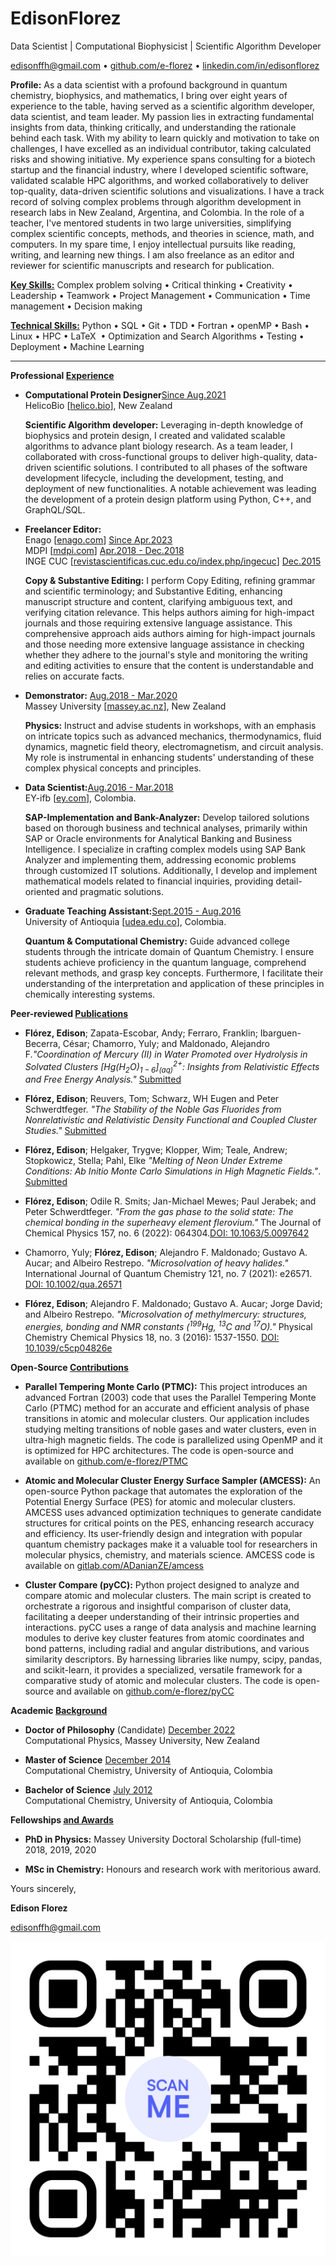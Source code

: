 # Edison**Florez**

Data Scientist \| Computational Biophysicist \|
Scientific Algorithm Developer

<edisonffh@gmail.com> $\bullet$
[github.com/e-florez](https://github.com/e-florez) $\bullet$
[linkedin.com/in/edisonflorez](https://www.linkedin.com/in/edisonflorez/)

**Profile:** As a data scientist with a profound background in quantum
chemistry, biophysics, and mathematics, I bring over eight years of
experience to the table, having served as a scientific algorithm
developer, data scientist, and team leader. My passion lies in
extracting fundamental insights from data, thinking critically, and
understanding the rationale behind each task. With my ability to learn
quickly and motivation to take on challenges, I have excelled as an
individual contributor, taking calculated risks and showing initiative.
My experience spans consulting for a biotech startup and the financial
industry, where I developed scientific software, validated scalable HPC
algorithms, and worked collaboratively to deliver top-quality,
data-driven scientific solutions and visualizations. I have a track
record of solving complex problems through algorithm development in
research labs in New Zealand, Argentina, and Colombia. In the role of a
teacher, I've mentored students in two large universities, simplifying
complex scientific concepts, methods, and theories in science, math, and
computers. In my spare time, I enjoy intellectual pursuits like reading,
writing, and learning new things. I am also freelance as an editor and
reviewer for scientific manuscripts and research for publication.

[**Key Skills:**](.) Complex problem solving $\bullet$ Critical
thinking $\bullet$ Creativity $\bullet$ Leadership $\bullet$ Teamwork
$\bullet$ Project Management $\bullet$ Communication $\bullet$ Time
management $\bullet$ Decision making

[**Technical Skills:**](.) Python $\bullet$ SQL $\bullet$ Git $\bullet$
TDD $\bullet$ Fortran $\bullet$ openMP $\bullet$ Bash $\bullet$ Linux
$\bullet$ HPC $\bullet$ LaTeX  $\bullet$ Optimization and Search
Algorithms $\bullet$ Testing $\bullet$ Deployment $\bullet$ Machine
Learning

---

**Professional [Experience](.)**

- **Computational Protein Designer**[Since Aug.2021](.)\
  HelicoBio \[[helico.bio](www.helico.bio)\], New Zealand

  **Scientific Algorithm developer:** Leveraging in-depth knowledge of
  biophysics and protein design, I created and validated scalable
  algorithms to advance plant biology research. As a team leader, I
  collaborated with cross-functional groups to deliver high-quality,
  data-driven scientific solutions. I contributed to all phases of the
  software development lifecycle, including the development, testing,
  and deployment of new functionalities. A notable achievement was
  leading the development of a protein design platform using Python,
  C++, and GraphQL/SQL.

- **Freelancer Editor:**\
  Enago \[[enago.com](https://www.enago.com/)\] [Since Apr.2023](.)\
  MDPI \[[mdpi.com](https://www.mdpi.com/)\] [Apr.2018 - Dec.2018](.)\
  INGE CUC
  \[[revistascientificas.cuc.edu.co/index.php/ingecuc](https://revistascientificas.cuc.edu.co/index.php/ingecuc)\]
  [Dec.2015](.)

  **Copy & Substantive Editing:** I perform Copy Editing, refining
  grammar and scientific terminology; and Substantive Editing,
  enhancing manuscript structure and content, clarifying ambiguous
  text, and verifying citation relevance. This helps authors aiming
  for high-impact journals and those requiring extensive language
  assistance. This comprehensive approach aids authors aiming for
  high-impact journals and those needing more extensive language
  assistance in checking whether they adhere to the journal's style
  and monitoring the writing and editing activities to ensure that the
  content is understandable and relies on accurate facts.

- **Demonstrator:** [Aug.2018 - Mar.2020](.)\
  Massey University \[[massey.ac.nz](www.massey.ac.nz)\], New Zealand

  **Physics:** Instruct and advise students in workshops, with an
  emphasis on intricate topics such as advanced mechanics,
  thermodynamics, fluid dynamics, magnetic field theory,
  electromagnetism, and circuit analysis. My role is instrumental in
  enhancing students' understanding of these complex physical concepts
  and principles.

- **Data Scientist:**[Aug.2016 - Mar.2018](.)\
  EY-ifb \[[ey.com](www.ey.com/en_gl/ey-ifb)\], Colombia.

  **SAP-Implementation and Bank-Analyzer:** Develop tailored solutions
  based on thorough business and technical analyses, primarily within
  SAP or Oracle environments for Analytical Banking and Business
  Intelligence. I specialize in crafting complex models using SAP Bank
  Analyzer and implementing them, addressing economic problems through
  customized IT solutions. Additionally, I develop and implement
  mathematical models related to financial inquiries, providing
  detail-oriented and pragmatic solutions.

- **Graduate Teaching Assistant:**[Sept.2015 - Aug.2016](.)\
  University of Antioquia \[[udea.edu.co](www.udea.edu.co)\],
  Colombia.

  **Quantum & Computational Chemistry:** Guide advanced college
  students through the intricate domain of Quantum Chemistry. I ensure
  students achieve proficiency in the quantum language, comprehend
  relevant methods, and grasp key concepts. Furthermore, I facilitate
  their understanding of the interpretation and application of these
  principles in chemically interesting systems.

**Peer-reviewed [Publications](.)**

- **Flórez, Edison**; Zapata-Escobar, Andy; Ferraro, Franklin;
  Ibarguen-Becerra, César; Chamorro, Yuly; and Maldonado, Alejandro
  F._"Coordination of Mercury (II) in Water Promoted over Hydrolysis
  in Solvated Clusters \[Hg(H$_2$O)$_{1-6}$\]$^{2+}_{(aq)}$: Insights
  from Relativistic Effects and Free Energy Analysis."_ [Submitted](.)

- **Flórez, Edison**; Reuvers, Tom; Schwarz, WH Eugen and Peter
  Schwerdtfeger. _"The Stability of the Noble Gas Fluorides from
  Nonrelativistic and Relativistic Density Functional and Coupled
  Cluster Studies."_ [Submitted](.)

- **Flórez, Edison**; Helgaker, Trygve; Klopper, Wim; Teale, Andrew;
  Stopkowicz, Stella; Pahl, Elke _"Melting of Neon Under Extreme
  Conditions: Ab Initio Monte Carlo Simulations in High Magnetic
  Fields."_. [Submitted](.)

- **Flórez, Edison**; Odile R. Smits; Jan-Michael Mewes; Paul Jerabek;
  and Peter Schwerdtfeger. _"From the gas phase to the solid state:
  The chemical bonding in the superheavy element flerovium."_ The
  Journal of Chemical Physics 157, no. 6 (2022): 064304.[DOI:
  10.1063/5.0097642](https://www.doi.org/10.1063/5.0097642)

- Chamorro, Yuly; **Flórez, Edison**; Alejandro F. Maldonado;
  Gustavo A. Aucar; and Albeiro Restrepo. _"Microsolvation of heavy
  halides."_ International Journal of Quantum Chemistry 121, no. 7
  (2021): e26571. [DOI:
  10.1002/qua.26571](https://www.doi.org/10.1002/qua.26571)

- **Flórez, Edison**; Alejandro F. Maldonado; Gustavo A. Aucar; Jorge
  David; and Albeiro Restrepo. _"Microsolvation of methylmercury:
  structures, energies, bonding and NMR constants ($^{199}$Hg,
  $^{13}$C and $^{17}$O)."_ Physical Chemistry Chemical Physics 18,
  no. 3 (2016): 1537-1550. [DOI:
  10.1039/c5cp04826e](https://www.doi.org/10.1039/c5cp04826e)

**Open-Source [Contributions](.)**

- **Parallel Tempering Monte Carlo (PTMC):** This project introduces
  an advanced Fortran (2003) code that uses the Parallel Tempering
  Monte Carlo (PTMC) method for an accurate and efficient analysis of
  phase transitions in atomic and molecular clusters. Our application
  includes studying melting transitions of noble gases and water
  clusters, even in ultra-high magnetic fields. The code is
  parallelized using OpenMP and it is optimized for HPC architectures.
  The code is open-source and available on
  [github.com/e-florez/PTMC](https://github.com/e-florez/PTMC)

- **Atomic and Molecular Cluster Energy Surface Sampler (AMCESS):** An
  open-source Python package that automates the exploration of the
  Potential Energy Surface (PES) for atomic and molecular clusters.
  AMCESS uses advanced optimization techniques to generate candidate
  structures for critical points on the PES, enhancing research
  accuracy and efficiency. Its user-friendly design and integration
  with popular quantum chemistry packages make it a valuable tool for
  researchers in molecular physics, chemistry, and materials science.
  AMCESS code is available on
  [gitlab.com/ADanianZE/amcess](https://gitlab.com/ADanianZE/amcess)

- **Cluster Compare (pyCC):** Python project designed to analyze and
  compare atomic and molecular clusters. The main script is created to
  orchestrate a rigorous and insightful comparison of cluster data,
  facilitating a deeper understanding of their intrinsic properties
  and interactions. pyCC uses a range of data analysis and machine
  learning modules to derive key cluster features from atomic
  coordinates and bond patterns, including radial and angular
  distributions, and various similarity descriptors. By harnessing
  libraries like numpy, scipy, pandas, and scikit-learn, it provides a
  specialized, versatile framework for a comparative study of atomic
  and molecular clusters. The code is open-source and available on
  [github.com/e-florez/pyCC](https://github.com/e-florez/pyCC)

**Academic [Background](.)**

- **Doctor of Philosophy** (Candidate) [December 2022](.)\
  Computational Physics, Massey University, New Zealand

- **Master of Science** [December 2014](.)\
  Computational Chemistry, University of Antioquia, Colombia

- **Bachelor of Science** [July 2012](.)\
  Computational Chemistry, University of Antioquia, Colombia

**Fellowships [and Awards](.)**

- **PhD in Physics:** Massey University Doctoral Scholarship
  (full-time) 2018, 2019, 2020

- **MSc in Chemistry:** Honours and research work with meritorious
  award.

Yours sincerely,

**Edison Florez**

<edisonffh@gmail.com>

[ ![image](figs/qrcode_github_page.png) ](https://github.com/e-florez/)
